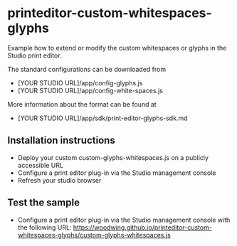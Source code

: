 # printeditor-custom-whitespaces-glyphs

Example how to extend or modify the custom whitespaces or glyphs in the Studio print editor.

The standard configurations can be downloaded from
* [YOUR STUDIO URL]/app/config-glyphs.js
* [YOUR STUDIO URL]/app/config-white-spaces.js

More information about the format can be found at 
* [YOUR STUDIO URL]/app/sdk/print-editor-glyphs-sdk.md

## Installation instructions
* Deploy your custom custom-glyphs-whitespaces.js on a publicly accessible URL 
* Configure a print editor plug-in via the Studio management console 
* Refresh your studio browser 

## Test the sample
* Configure a print editor plug-in via the Studio management console with the following URL: https://woodwing.github.io/printeditor-custom-whitespaces-glyphs/custom-glyphs-whitespaces.js 

